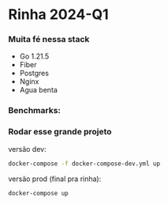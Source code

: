 # Rinha 2024-Q1

### Muita fé nessa stack
- Go 1.21.5
- Fiber
- Postgres
- Nginx
- Agua benta

### Benchmarks:



### Rodar esse grande projeto

versão dev:

```bash
docker-compose -f docker-compose-dev.yml up
```
versão prod (final pra rinha):


```bash
docker-compose up 
```
